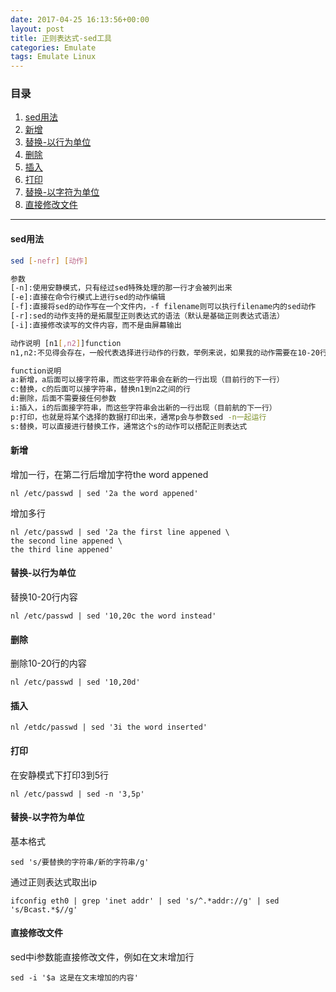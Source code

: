 ```yaml
---
date: 2017-04-25 16:13:56+00:00
layout: post
title: 正则表达式-sed工具
categories: Emulate
tags: Emulate Linux
---
```


### 目录

1. [sed用法](#step1)
2. [新增](#step2)
3. [替换-以行为单位](#step3)
4. [删除](#step4)
5. [插入](#step5)
6. [打印](#step6)
7. [替换-以字符为单位](#step7)
8. [直接修改文件](#step8)

---
#### <span id="step1">sed用法</span>
```bash
sed [-nefr] [动作]

参数
[-n]:使用安静模式，只有经过sed特殊处理的那一行才会被列出来
[-e]:直接在命令行模式上进行sed的动作编辑
[-f]:直接将sed的动作写在一个文件内，-f filename则可以执行filename内的sed动作
[-r]:sed的动作支持的是拓展型正则表达式的语法（默认是基础正则表达式语法）
[-i]:直接修改读写的文件内容，而不是由屏幕输出

动作说明 [n1[,n2]]function
n1,n2:不见得会存在，一般代表选择进行动作的行数，举例来说，如果我的动作需要在10-20行之间进行，则"10,20[动作行为]"

function说明
a:新增，a后面可以接字符串，而这些字符串会在新的一行出现（目前行的下一行）
c:替换，c的后面可以接字符串，替换n1到n2之间的行
d:删除，后面不需要接任何参数
i:插入，i的后面接字符串，而这些字符串会出新的一行出现（目前航的下一行）
p:打印，也就是将某个选择的数据打印出来，通常p会与参数sed -n一起运行
s:替换，可以直接进行替换工作，通常这个s的动作可以搭配正则表达式
```

#### <span id="step2">新增</span>
增加一行，在第二行后增加字符the word appened
```
nl /etc/passwd | sed '2a the word appened'
```
增加多行
```
nl /etc/passwd | sed '2a the first line appened \
the second line appened \
the third line appened'
```

#### <span id="step3">替换-以行为单位</span>
替换10-20行内容
```
nl /etc/passwd | sed '10,20c the word instead'
```

#### <span id="step4">删除</span>
删除10-20行的内容
```
nl /etc/passwd | sed '10,20d'
```

#### <span id="step5">插入</span>
```
nl /etdc/passwd | sed '3i the word inserted'
```

#### <span id="step6">打印</span>
在安静模式下打印3到5行
```
nl /etc/passwd | sed -n '3,5p'
```

#### <span id="step7">替换-以字符为单位</span>
基本格式
```
sed 's/要替换的字符串/新的字符串/g'
```

通过正则表达式取出ip
```
ifconfig eth0 | grep 'inet addr' | sed 's/^.*addr://g' | sed 's/Bcast.*$//g'
```

#### <span id="step8">直接修改文件</span>
sed中i参数能直接修改文件，例如在文末增加行
```
sed -i '$a 这是在文末增加的内容'
```
